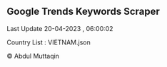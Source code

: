 

## Google Trends Keywords Scraper 
 
Last Update 20-04-2023 , 06:00:02

Country List :
VIETNAM.json



© Abdul Muttaqin 
